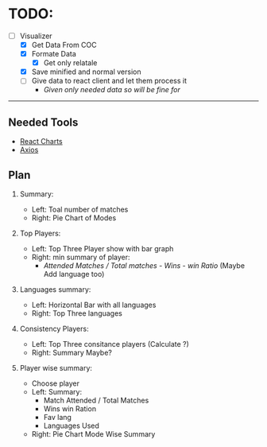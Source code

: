 # TODO:

-   [ ] Visualizer
    -   [x] Get Data From COC
    -   [x] Formate Data
        -   [x] Get only relatale
    -   [x] Save minified and normal version
    -   [ ] Give data to react client and let them process it
        -   _Given only needed data so will be fine for_

---

## Needed Tools

-   [React Charts](https://www.npmjs.com/package/react-charts)
-   [Axios](https://www.npmjs.com/package/axios)

## Plan

1. Summary:

    - Left: Toal number of matches
    - Right: Pie Chart of Modes

2. Top Players:

    - Left: Top Three Player show with bar graph
    - Right: min summary of player:
        - _Attended Matches / Total matches_ - _Wins_ - _win Ratio_ (Maybe Add language too)

3. Languages summary:

    - Left: Horizontal Bar with all languages
    - Right: Top Three languages

4. Consistency Players:

    - Left: Top Three consitance players (Calculate ?)
    - Right: Summary Maybe?

5. Player wise summary:
    - Choose player
    - Left: Summary:
        - Match Attended / Total Matches
        - Wins win Ration
        - Fav lang
        - Languages Used
    - Right: Pie Chart Mode Wise Summary

